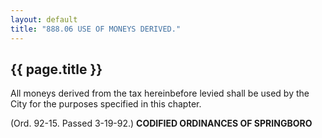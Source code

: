 ```yaml
---
layout: default 
title: "888.06 USE OF MONEYS DERIVED."
---
```


{{ page.title }}
----------------

All moneys derived from the tax hereinbefore levied shall be used by the
City for the purposes specified in this chapter.

(Ord. 92-15. Passed 3-19-92.) **CODIFIED ORDINANCES OF SPRINGBORO**
